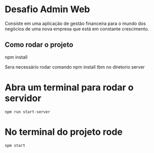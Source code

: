 # Desafio Admin Web
  Consiste em uma aplicação de gestão financeira para o mundo dos negócios de uma nova empresa que está em constante crescimento.

## Como rodar o projeto
  npm install

  Sera necessário rodar comando npm install tbm no diretorio server
  
  # Abra um terminal para rodar o servidor
    npm run start-server

  # No terminal do projeto rode
    npm start
    
